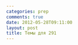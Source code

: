 ```yaml
---
categories: prep
comments: true
date: 2012-05-28T09:11:00
layout: post
title: Темы для 291
---
```


